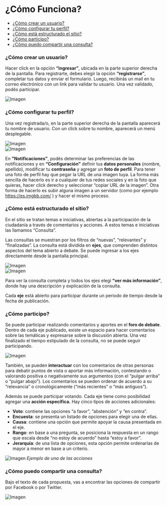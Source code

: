 # ¿Cómo Funciona?

* [¿Cómo crear un usuario?](#crear-usuario)
* [¿Cómo configurar tu perfil?](#configurar-perfil)
* [¿Cómo está estructurado el sitio?](#estructura-del-sitio)
* [¿Cómo participo?](#participacion)
* [¿Cómo puedo compartir una consulta?](#compartir-consulta)

### ¿Cómo crear un usuario? <a name="crear-usuario"></a>
Hacer click en la opción **“ingresar”**, ubicada en la parte superior derecha de la pantalla. Para registrarte, debes elegir la opción **“registrarse”**, completar tus datos y enviar el formulario. Luego, recibirás un mail en tu correo electrónico con un link para validar tu usuario. Una vez validado, podés participar. 

![Imagen](/ext/lib/site/help/register.png)

### ¿Cómo configurar tu perfil? <a name="configurar-perfil"></a>
Una vez registrada/o, en la parte superior derecha de la pantalla aparecerá tu nombre de usuario. Con un click sobre tu nombre, aparecerá un menú desplegable.

![Imagen](/ext/lib/site/help/user-button.png)   
![Imagen](/ext/lib/site/help/user-dropdown.png)

En **"Notificaciones”**, podés determinar las preferencias de las notificaciones y en **“Configuración”** definir tus __datos personales__ (nombre, apellido), modificar tu __contraseña__ y agregar un __foto de perfil__. Para tener una foto de perfil hay que pegar la URL de una imagen tuya. La forma más sencilla de hacerlo es ir a cualquier de tus redes sociales y en la foto que quieras, hacer click derecho y seleccionar “copiar URL de la imagen”. Otra forma de hacerlo es subir alguna imagen a un servidor (como por ejemplo <a target="_blank" href="https://es.imgbb.com/">https://es.imgbb.com/</a> ) y hacer el mismo proceso.

### ¿Cómo está estructurado el sitio? <a name="estructura-del-sitio"></a>
En el sitio se tratan temas e iniciativas, abiertas a la participación de la ciudadanía a través de comentarios y acciones. A estos temas e iniciativas las llamamos “Consulta”. 

Las consultas se muestran por los filtros de “nuevas”, “relevantes” y “finalizadas”. La consulta está dividida en **ejes**, que comprenden distintos aspectos del tema abierto a debate. Se puede ingresar a los ejes directamente desde la pantalla principal. 

![Imagen](/ext/lib/site/help/consultas-search.png)   
![Imagen](/ext/lib/site/help/consulta-topics.png)

Para ver la consulta completa y todos los ejes elegí **“ver más información”**, donde hay una descripción y explicación de la consulta. 

Cada **eje** está abierto para participar durante un periodo de tiempo desde la fecha de publicación.

### ¿Cómo participo? <a name="participacion"></a>

Se puede participar realizando comentarios y aportes en el **foro de debate**. Dentro de cada eje publicado, existe un espacio para hacer comentarios sobre las temáticas y expresarse sobre la discusión abierta. Una vez finalizado el tiempo estipulado de la consulta, no se puede seguir participando. 

![Imagen](/ext/lib/site/help/comentarios.png)

También, se pueden **interactuar** con los comentarios de otras personas para debatir puntos de vista o aportar más información, contestando o valorando positiva o negativamente sus argumentos (con el “pulgar arriba” o “pulgar abajo”). Los comentarios se pueden ordenar de acuerdo a su “relevancia” o cronológicamente (“más recientes” o “más antiguos”).

Además se puede participar votando. Cada eje tiene como posibilidad agregar una **acción específica.** Hay cinco tipos de acciones adicionales:

 - **Voto**: contiene las opciones “a favor”, “abstención” y “en contra”.
 - **Encuesta**: se presenta un listado de opciones para elegir una de ellas.
 - **Causa**: contiene una opción que permite apoyar la causa presentada en el eje.
 - **Rango**: en base a una pregunta, se posiciona la respuesta en un rango que escala desde “no estoy de acuerdo” hasta “estoy a favor”.
 - **Jerarquía**: de una lista de opciones, esta opción permite ordenarlas de mayor a menor en base a un criterio.

![Imagen](/ext/lib/site/help/accion-voto.png)
*Ejemplo de una de las acciones*

### ¿Cómo puedo compartir una consulta? <a name="compartir-consulta"></a>
Bajo el texto de cada propuesta, vas a encontrar las opciones de compartir por Facebook o por Twitter.

![Imagen](/ext/lib/site/help/share-topic.png)

